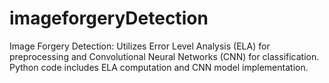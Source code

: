 # imageforgeryDetection
Image Forgery Detection: Utilizes Error Level Analysis (ELA) for preprocessing and Convolutional Neural Networks (CNN) for classification. Python code includes ELA computation and CNN model implementation.
